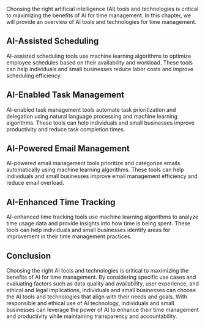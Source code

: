 
Choosing the right artificial intelligence (AI) tools and technologies is critical to maximizing the benefits of AI for time management. In this chapter, we will provide an overview of AI tools and technologies for time management.

AI-Assisted Scheduling
----------------------

AI-assisted scheduling tools use machine learning algorithms to optimize employee schedules based on their availability and workload. These tools can help individuals and small businesses reduce labor costs and improve scheduling efficiency.

AI-Enabled Task Management
--------------------------

AI-enabled task management tools automate task prioritization and delegation using natural language processing and machine learning algorithms. These tools can help individuals and small businesses improve productivity and reduce task completion times.

AI-Powered Email Management
---------------------------

AI-powered email management tools prioritize and categorize emails automatically using machine learning algorithms. These tools can help individuals and small businesses improve email management efficiency and reduce email overload.

AI-Enhanced Time Tracking
-------------------------

AI-enhanced time tracking tools use machine learning algorithms to analyze time usage data and provide insights into how time is being spent. These tools can help individuals and small businesses identify areas for improvement in their time management practices.

Conclusion
----------

Choosing the right AI tools and technologies is critical to maximizing the benefits of AI for time management. By considering specific use cases and evaluating factors such as data quality and availability, user experience, and ethical and legal implications, individuals and small businesses can choose the AI tools and technologies that align with their needs and goals. With responsible and ethical use of AI technology, individuals and small businesses can leverage the power of AI to enhance their time management and productivity while maintaining transparency and accountability.
